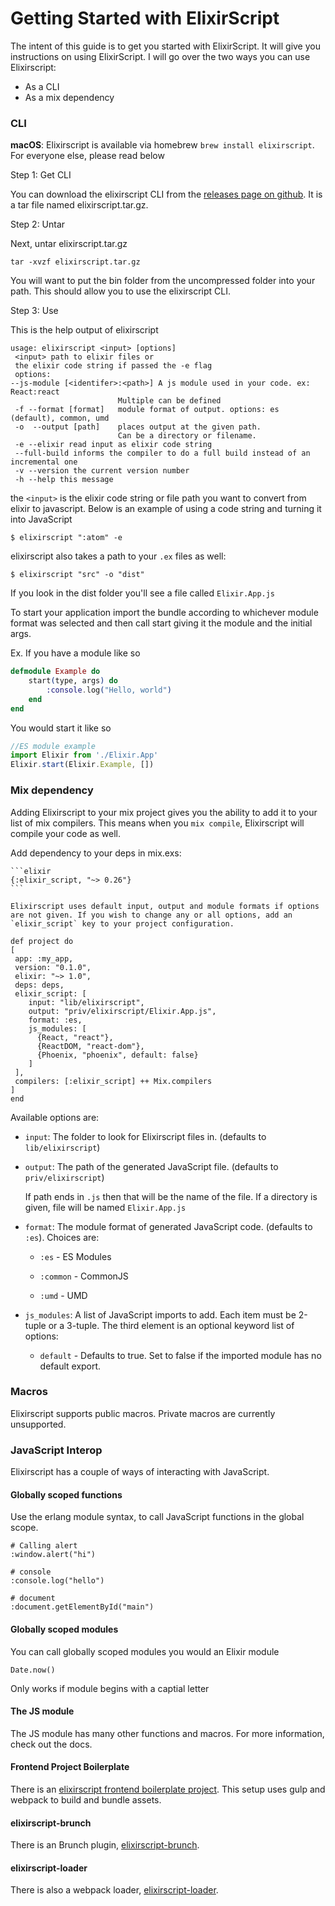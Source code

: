 # Getting Started with ElixirScript

The intent of this guide is to get you started with ElixirScript. It will give you instructions on using ElixirScript. I will go over the two ways you can use Elixirscript:

*   As a CLI
*   As a mix dependency

### CLI

**macOS**: Elixirscript is available via homebrew `brew install elixirscript`. For everyone else, please read below

Step 1: Get CLI

You can download the elixirscript CLI from the [releases page on github](https://github.com/bryanjos/elixirscript/releases). It is a tar file named elixirscript.tar.gz.

Step 2: Untar

Next, untar elixirscript.tar.gz

    tar -xvzf elixirscript.tar.gz

You will want to put the bin folder from the uncompressed folder into your path. This should allow you to use the elixirscript CLI.

Step 3: Use

This is the help output of elixirscript

    usage: elixirscript <input> [options]
     <input> path to elixir files or
     the elixir code string if passed the -e flag
     options:
    --js-module [<identifer>:<path>] A js module used in your code. ex: React:react
                            Multiple can be defined
     -f --format [format]   module format of output. options: es (default), common, umd
     -o  --output [path]    places output at the given path.
                            Can be a directory or filename.
     -e --elixir read input as elixir code string
     --full-build informs the compiler to do a full build instead of an incremental one
     -v --version the current version number
     -h --help this message

the `<input>` is the elixir code string or file path you want to convert from elixir to javascript. Below is an example of using a code string and turning it into JavaScript

    $ elixirscript ":atom" -e

elixirscript also takes a path to your `.ex` files as well:

    $ elixirscript "src" -o "dist"

If you look in the dist folder you'll see a file called `Elixir.App.js`

To start your application import the bundle according to whichever module format was selected and
then call start giving it the module and the initial args.

Ex. If you have a module like so
```elixir
defmodule Example do
    start(type, args) do
        :console.log("Hello, world")
    end
end
```

You would start it like so

```javascript
//ES module example
import Elixir from './Elixir.App'
Elixir.start(Elixir.Example, [])
```

### Mix dependency

Adding Elixirscript to your mix project gives you the ability to add it to your list of mix compilers. This means when you `mix compile`, Elixirscript will compile your code as well.

Add dependency to your deps in mix.exs:

    ```elixir
    {:elixir_script, "~> 0.26"}
    ```

    Elixirscript uses default input, output and module formats if options are not given. If you wish to change any or all options, add an `elixir_script` key to your project configuration.

    def project do
    [
     app: :my_app,
     version: "0.1.0",
     elixir: "~> 1.0",
     deps: deps,
     elixir_script: [
        input: "lib/elixirscript",
        output: "priv/elixirscript/Elixir.App.js",
        format: :es,
        js_modules: [
          {React, "react"},
          {ReactDOM, "react-dom"},
          {Phoenix, "phoenix", default: false}
        ]
     ],
     compilers: [:elixir_script] ++ Mix.compilers
    ]
    end

Available options are:

*   `input`: The folder to look for Elixirscript files in. (defaults to `lib/elixirscript`)

* `output`: The path of the generated JavaScript file. (defaults to `priv/elixirscript`)

    If path ends in `.js` then that will be the name of the file. If a directory is given,
    file will be named `Elixir.App.js`

*   `format`: The module format of generated JavaScript code. (defaults to `:es`). Choices are:    

    *   `:es` - ES Modules

    *   `:common` - CommonJS

    *   `:umd` - UMD

* `js_modules`: A list of JavaScript imports to add. Each item must be 2-tuple or a 3-tuple. The third element is an optional keyword list of options:

    * `default` - Defaults to true. Set to false if the imported module has no default export.

### Macros

Elixirscript supports public macros. Private macros are currently unsupported.

### JavaScript Interop

Elixirscript has a couple of ways of interacting with JavaScript.

#### Globally scoped functions

Use the erlang module syntax, to call JavaScript functions in the global scope.

    # Calling alert
    :window.alert("hi")

    # console
    :console.log("hello")

    # document
    :document.getElementById("main")

#### Globally scoped modules

You can call globally scoped modules you would an Elixir module

    Date.now()

Only works if module begins with a captial letter

#### The JS module

The JS module has many other functions and macros. For more information, check out the docs.

#### Frontend Project Boilerplate

There is an [elixirscript frontend boilerplate project](https://github.com/elixirscript/elixirscript-project-boilerplate). This setup uses gulp and webpack to build and bundle assets.

#### elixirscript-brunch

There is an Brunch plugin, [elixirscript-brunch](https://www.npmjs.com/package/elixirscript-brunch).

#### elixirscript-loader

There is also a webpack loader, [elixirscript-loader](https://www.npmjs.com/package/elixirscript-loader).
